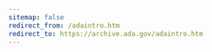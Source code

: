```yaml
---
sitemap: false 
redirect_from: /adaintro.htm 
redirect_to: https://archive.ada.gov/adaintro.htm 
---
```

